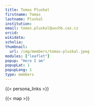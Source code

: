 ```yaml
---
title: Tomas Pluskal
firstname: Tomas
lastname: Pluskal
institution: 
email: tomas.pluskal@uochb.cas.cz
orcid: 
wikidata: 
scholia: 
thumbnail:
  url: /img/members/tomas-pluskal.jpeg
modules: ["leaflet"]
popup: "Here I am"
popupLat: 1
popupLong: 1
type: members
---
```


{{< persona_links >}}

{{< map >}}
